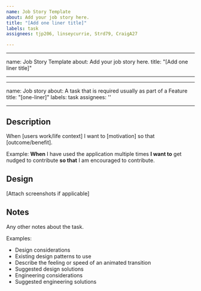 ```yaml
---
name: Job Story Template
about: Add your job story here.
title: "[Add one liner title]"
labels: task
assignees: tjp206, linseycurrie, Strd79, CraigA27

---
```


---
name: Job Story Template
about: Add your job story here.
title: "[Add one liner title]"

---

---
name: Job story
about: A task that is required usually as part of a Feature
title: "[one-liner]"
labels: task
assignees: ''

---

## Description
When [users work/life context] 
I want to [motivation] 
so that [outcome/benefit].

Example:
**When** I have used the application multiple times
**I want to** get nudged to contribute
**so that** I am encouraged to contribute.

## Design
[Attach screenshots if applicable]

## Notes
Any other notes about the task.

Examples:
- Design considerations
- Existing design patterns to use
- Describe the feeling or speed of an animated transition
- Suggested design solutions
- Engineering considerations
- Suggested engineering solutions
